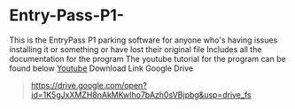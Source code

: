 # Entry-Pass-P1-
This is the EntryPass P1 parking software for anyone who's having issues installing it or something or have lost their original file
Includes all the documentation for the program 
The youtube tutorial for the program can be found below
[Youtube](https://www.youtube.com/playlist?list=PLbPLTtjfyREucHvCZV-VWhOy0ZY9vB5DS)
Download Link Google Drive
> https://drive.google.com/open?id=1K5gJxXMZH8nAkMKwIho7bAzh0sVBjpbg&usp=drive_fs
